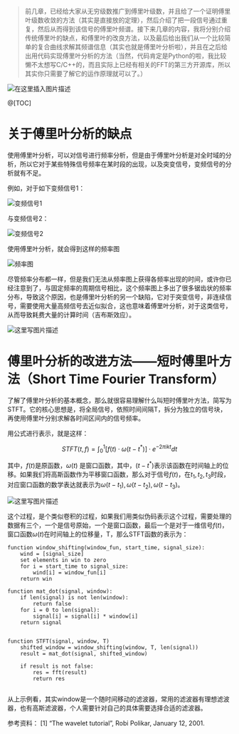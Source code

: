 > 前几章，已经给大家从无穷级数推广到傅里叶级数，并且给了一个证明傅里叶级数收敛的方法（其实是直接放的定理），然后介绍了把一段信号通过重复，然后从而得到该信号的傅里叶频谱。接下来几章的内容，我将分别介绍传统傅里叶的缺点，和傅里叶的改良方法，以及最后给出我们从一个比较简单的复合曲线求解其频谱信息（其实也就是傅里叶分析啦），并且在之后给出用代码实现傅里叶分析的方法（当然，代码肯定是Python的啦，我比较懒不太想写C/C++的，而且实际上已经有相关的FFT的第三方开源库，所以其实你只需要了解它的运作原理就可以了。）

![在这里插入图片描述](https://img-blog.csdnimg.cn/20210206151957421.jpg?x-oss-process=image/watermark,type_ZmFuZ3poZW5naGVpdGk,shadow_10,text_aHR0cHM6Ly9ibG9nLmNzZG4ubmV0L3BvaXNvbmNocnk=,size_16,color_FFFFFF,t_70#pic_center)

@[TOC]

# 关于傅里叶分析的缺点

使用傅里叶分析，可以对信号进行频率分析，但是由于傅里叶分析是对全时域的分析，所以它对于某些特殊信号频率在某时段的出现，以及突变信号，变频信号的分析就有不足。

例如，对于如下变频信号1：

![变频信号1](https://img-blog.csdn.net/20180710173828323?watermark/2/text/aHR0cHM6Ly9ibG9nLmNzZG4ubmV0L3BvaXNvbmNocnk=/font/5a6L5L2T/fontsize/400/fill/I0JBQkFCMA==/dissolve/70)

与变频信号2：

![变频信号2](https://img-blog.csdn.net/20180710173929598?watermark/2/text/aHR0cHM6Ly9ibG9nLmNzZG4ubmV0L3BvaXNvbmNocnk=/font/5a6L5L2T/fontsize/400/fill/I0JBQkFCMA==/dissolve/70)

使用傅里叶分析，就会得到这样的频率图

![频率图](https://img-blog.csdn.net/20180710174017938?watermark/2/text/aHR0cHM6Ly9ibG9nLmNzZG4ubmV0L3BvaXNvbmNocnk=/font/5a6L5L2T/fontsize/400/fill/I0JBQkFCMA==/dissolve/70)

尽管频率分布都一样，但是我们无法从频率图上获得各频率出现的时间，或许你已经注意到了，与固定频率的周期信号相比，这个频率图上多出了很多锯齿状的频率分布，导致这个原因，也是傅里叶分析的另一个缺陷，它对于突变信号，非连续信号，需要使用大量高频信号去近似拟合，这也意味着傅里叶分析，对于这类信号，从而导致耗费大量的计算时间（吉布斯效应）。

![这里写图片描述](https://img-blog.csdn.net/20180710175014874?watermark/2/text/aHR0cHM6Ly9ibG9nLmNzZG4ubmV0L3BvaXNvbmNocnk=/font/5a6L5L2T/fontsize/400/fill/I0JBQkFCMA==/dissolve/70)


# 傅里叶分析的改进方法——短时傅里叶方法（Short Time Fourier Transform）

了解了傅里叶分析的基本概念，那么就很容易理解什么叫短时傅里叶方法，简写为STFT。它的核心思想是，将全局信号，依照时间间隔T，拆分为独立的信号块，再使用傅里叶分别求解各时间区间内的信号频率。

用公式进行表示，就是这样：

$$STFT(t, f) = \int_0^1 [f(t) \cdot \omega(t-t^*)] \cdot e^{-2\pi ikt} dt$$

其中，$f(t)$是原函数，$\omega(t)$ 是窗口函数，其中，$(t - t^*)$表示该函数在时间轴上的位移。如果我们将高斯函数作为平移窗口函数，那么对于信号$f(t)$，在$t_1, t_2, t_3$时段，对应窗口函数的数学表达就表示为$\omega(t - t_1), \omega(t - t_2), \omega(t - t_3)$。

![这里写图片描述](https://img-blog.csdn.net/20180711142856758?watermark/2/text/aHR0cHM6Ly9ibG9nLmNzZG4ubmV0L3BvaXNvbmNocnk=/font/5a6L5L2T/fontsize/400/fill/I0JBQkFCMA==/dissolve/70)

这个过程，是个类似卷积的过程，如果我们用类似伪码表示这个过程，需要处理的数据有三个，一个是信号原始，一个是窗口函数，最后一个是对于一维信号$f(t)$，窗口函数$\omega(t)$在时间轴上的位移量，T，那么STFT函数的表示为：

```
function window_shifting(window_fun, start_time, signal_size): 
	wind = [signal_size]
	set elements in win to zero
	for i = start_time to signal_size:
		wind[i] = window_fun[i]
	return win

function mat_dot(signal, window):
	if len(signal) is not len(window):
		return false
	for i = 0 to len(signal):
		signal[i] = signal[i] * window[i]
	return signal


function STFT(signal, window, T)
	shifted_window = window_shifting(window, T, len(signal))
	result = mat_dot(signal, shifted_window)
	
	if result is not false:
		res = fft(result)
		return res
		
```

从上示例看，其实window是一个随时间移动的滤波器，常用的滤波器有理想滤波器，也有高斯滤波器，个人需要针对自己的具体需要选择合适的滤波器。

参考资料：
[1] “The wavelet tutorial”, Robi Polikar, January 12, 2001.
